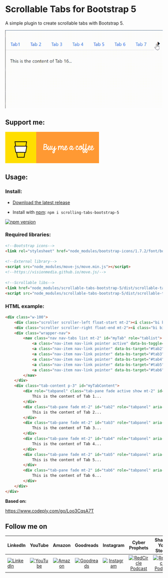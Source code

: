# Scrollable Tabs for Bootstrap 5

A simple plugin to create scrollable tabs with Bootstrap 5.

[![preview][1]][1]

## Support me:

[![sponsor me][2]](https://www.buymeacoffee.com/fanmixco)

## Usage:

### Install:

- [Download the latest release](https://github.com/SupernovaIC/scrollable-tabs-bootstrap-5/archive/refs/tags/v1.0.9.zip)

- Install with [npm](https://www.npmjs.com/): `npm i scrolling-tabs-bootstrap-5`

[![npm version](https://img.shields.io/npm/v/scrolling-tabs-bootstrap-5)](https://www.npmjs.com/package/scrolling-tabs-bootstrap-5)

### Required libraries:

```html
<!--Bootstrap icons-->
<link rel="stylesheet" href="node_modules/bootstrap-icons/1.7.2/font/bootstrap-icons.min.css">

<!--External library-->
<script src="node_modules/move-js/move.min.js"></script>
<!--https://visionmedia.github.io/move.js/-->

<!--Scrollable libs-->
<link href="node_modules/scrollable-tabs-bootstrap-5/dist/scrollable-tabs.css" rel="stylesheet">
<script src="node_modules/scrollable-tabs-bootstrap-5/dist/scrollable-tabs.js"></script>
```

### HTML example:

```html
<div class="w-100">
    <div class="scroller scroller-left float-start mt-2"><i class="bi bi-caret-left-fill"></i></div>
    <div class="scroller scroller-right float-end mt-2"><i class="bi bi-caret-right-fill"></i></div>
    <div class="wrapper-nav">
        <nav class="nav nav-tabs list mt-2" id="myTab" role="tablist">
            <a class="nav-item nav-link pointer active" data-bs-toggle="tab" data-bs-target="#tab1" role="tab" aria-controls="public" aria-selected="true">Tab1</a>
            <a class="nav-item nav-link pointer" data-bs-target="#tab2" role="tab" data-bs-toggle="tab">Tab 2</a>
            <a class="nav-item nav-link pointer" data-bs-target="#tab3" role="tab" data-bs-toggle="tab">Tab 3</a>
            <a class="nav-item nav-link pointer" data-bs-target="#tab4" role="tab" data-bs-toggle="tab">Tab 4</a>
            <a class="nav-item nav-link pointer" data-bs-target="#tab5" role="tab" data-bs-toggle="tab">Tab 5</a>
            <a class="nav-item nav-link pointer" data-bs-target="#tab6" role="tab" data-bs-toggle="tab">Tab 6</a>
        </nav>
    </div>
    <div class="tab-content p-3" id="myTabContent">
        <div role="tabpanel" class="tab-pane fade active show mt-2" id="tab1" aria-labelledby="public-tab" >
            This is the content of Tab 1...
        </div>
        <div class="tab-pane fade mt-2" id="tab2" role="tabpanel" aria-labelledby="group-dropdown2-tab" >
            This is the content of Tab 2...
        </div>
        <div class="tab-pane fade mt-2" id="tab3" role="tabpanel" aria-labelledby="group-dropdown2-tab" >
            This is the content of Tab 3...
        </div>
        <div class="tab-pane fade mt-2" id="tab4" role="tabpanel" aria-labelledby="group-dropdown2-tab" >
            This is the content of Tab 4...
        </div>
        <div class="tab-pane fade mt-2" id="tab5" role="tabpanel" aria-labelledby="group-dropdown2-tab" >
            This is the content of Tab 5...
        </div>
        <div class="tab-pane fade mt-2" id="tab6" role="tabpanel" aria-labelledby="group-dropdown2-tab" >
            This is the content of Tab 6...
        </div>
    </div>
</div>
```

**Based on:**

https://www.codeply.com/go/Loo3CqsA7T

  [1]: preview.gif
  [2]: https://raw.githubusercontent.com/FANMixco/Xamarin-SearchBar/master/bmc-rezr5vpd.gif


## Follow me on

|  LinkedIn  |YouTube|Amazon|Goodreads|Instagram|Cyber Prophets|Sharing Your Stories|TikTok|
|:----------|:------------:|:------------:|:------------:|:------------:|:------------:|:------------:|:------------:|
|[![LinkedIn](https://i.sstatic.net/idQWu.png)](https://www.linkedin.com/in/federiconavarrete)|[![YouTube](https://i.sstatic.net/CFPMR.png)](https://youtube.com/@FedericoNavarrete)|[![Amazon](https://i.sstatic.net/NFOeE.png)](https://www.amazon.com/Federico-Navarrete/e/B08NJTXQRV)|[![Goodreads](https://i.sstatic.net/oBk0g.jpg)](https://www.goodreads.com/author/show/21125413.Federico_Navarrete)|[![Instagram](https://i.sstatic.net/PIfqY.png)](https://www.instagram.com/federico_the_consultant)|[![RedCircle Podcast](https://i.sstatic.net/4XICF.png)](https://redcircle.com/shows/cyber-prophets)|[![RedCircle Podcast](https://i.sstatic.net/4XICF.png)](https://redcircle.com/shows/sharing-your-stories)|[![TikTok](https://i.sstatic.net/pP7X2.png)](https://www.tiktok.com/@federicostories)|

